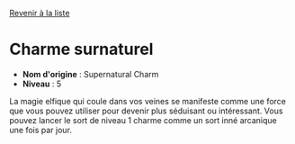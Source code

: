 [Revenir à la liste](list.md)

# Charme surnaturel

 * **Nom d'origine** : Supernatural Charm
 * **Niveau** : 5


<p>La magie elfique qui coule dans vos veines se manifeste comme une force que vous pouvez utiliser pour devenir plus séduisant ou intéressant. Vous pouvez lancer le sort de niveau 1 charme comme un sort inné arcanique une fois par jour.</p>